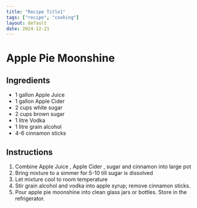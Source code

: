 ```yaml
---
title: "Recipe Title1"
tags: ["recipe", "cooking"]
layout: default
date: 2024-12-21
---
```


# Apple Pie Moonshine

## Ingredients
- 1 gallon Apple Juice
- 1 gallon Apple Cider 
- 2 cups white sugar
- 2 cups brown sugar
- 1 litre Vodka
- 1 litre grain alcohol
- 4-6 cinnamon sticks


## Instructions
1. Combine Apple Juice , Apple Cider , sugar and cinnamon into large pot 
2. Bring mixture to a simmer for 5-10 till sugar is dissolved 
3. Let mixture cool to room temperature 
4. Stir grain alcohol and vodka into apple syrup; remove cinnamon sticks.
5. Pour apple pie moonshine into clean glass jars or bottles. Store in the refrigerator. 
